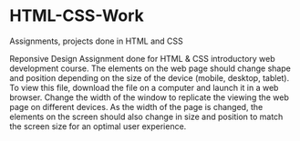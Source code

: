 # HTML-CSS-Work
Assignments, projects done in HTML and CSS

Reponsive Design Assignment done for HTML & CSS introductory web development course. The elements on the web page should change shape and position depending on the size of the device (mobile, desktop, tablet). 
To view this file, download the file on a computer and launch it in a web browser. Change the width of the window to replicate the viewing the web page on different devices. As the width of the page is changed, the elements
on the screen should also change in size and position to match the screen size for an optimal user experience.
